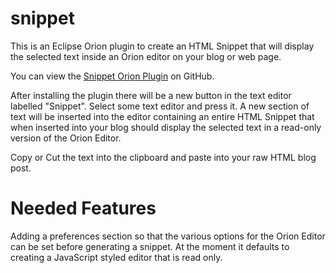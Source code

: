 snippet
=======

This is an Eclipse Orion plugin to create an HTML Snippet that will display the selected text inside an Orion editor on your blog or web page.

You can view the [Snippet Orion Plugin](http://kenwalker.github.com/snippet/Snippet.html "Orion Snippet Plugin") on GitHub.

After installing the plugin there will be a new button in the text editor labelled "Snippet". Select some text editor and press it. A new section of text will be inserted into the editor containing an entire HTML Snippet that when inserted into your blog should display the selected text in a read-only version of the Orion Editor.

Copy or Cut the text into the clipboard and paste into your raw HTML blog post.

Needed Features
===============

Adding a preferences section so that the various options for the Orion Editor can be set before generating a snippet.  At the moment it defaults to creating a JavaScript styled editor that is read only.